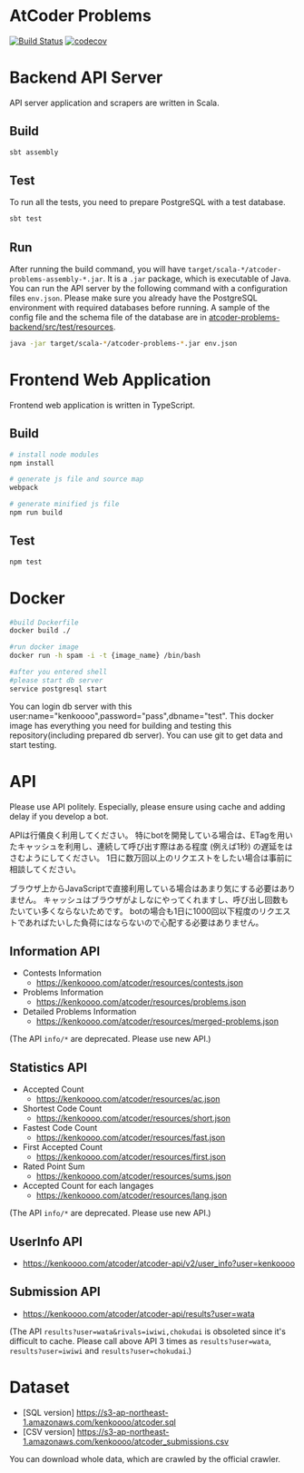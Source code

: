 # AtCoder Problems

[![Build Status](https://travis-ci.org/kenkoooo/AtCoderProblems.svg?branch=master)](https://travis-ci.org/kenkoooo/AtCoderProblems)
[![codecov](https://codecov.io/gh/kenkoooo/AtCoderProblems/branch/master/graph/badge.svg)](https://codecov.io/gh/kenkoooo/AtCoderProblems)

# Backend API Server

API server application and scrapers are written in Scala.

## Build

```bash
sbt assembly
```

## Test
To run all the tests, you need to prepare PostgreSQL with a test database.

```bash
sbt test
```

## Run 
After running the build command, you will have `target/scala-*/atcoder-problems-assembly-*.jar`. It is a `.jar` package, which is executable of Java. You can run the API server by the following command with a configuration files `env.json`. Please make sure you already have the PostgreSQL environment with required databases before running.
A sample of the config file and the schema file of the database are in [atcoder-problems-backend/src/test/resources](https://github.com/kenkoooo/AtCoderProblems/tree/master/atcoder-problems-backend/src/test/resources).
```bash
java -jar target/scala-*/atcoder-problems-*.jar env.json
```

# Frontend Web Application

Frontend web application is written in TypeScript.

## Build

```bash
# install node modules
npm install

# generate js file and source map
webpack

# generate minified js file
npm run build
```

## Test

```bash
npm test
```

# Docker

```bash
#build Dockerfile
docker build ./

#run docker image
docker run -h spam -i -t {image_name} /bin/bash

#after you entered shell
#please start db server
service postgresql start

```
You can login db server with this user:name="kenkoooo",password="pass",dbname="test".
This docker image has everything you need for building and testing this repository(including prepared db server).
You can use git to get data and start testing.

# API

Please use API politely.
Especially, please ensure using cache and adding delay if you develop a bot.

APIは行儀良く利用してください。
特にbotを開発している場合は、ETagを用いたキャッシュを利用し、連続して呼び出す際はある程度 (例えば1秒) の遅延をはさむようにしてください。
1日に数万回以上のリクエストをしたい場合は事前に相談してください。

ブラウザ上からJavaScriptで直接利用している場合はあまり気にする必要はありません。
キャッシュはブラウザがよしなにやってくれますし、呼び出し回数もたいてい多くならないためです。
botの場合も1日に1000回以下程度のリクエストであればたいした負荷にはならないので心配する必要はありません。

## Information API

- Contests Information
  - https://kenkoooo.com/atcoder/resources/contests.json
- Problems Information
  - https://kenkoooo.com/atcoder/resources/problems.json
- Detailed Problems Information
  - https://kenkoooo.com/atcoder/resources/merged-problems.json

(The API `info/*` are deprecated. Please use new API.)

## Statistics API

- Accepted Count
  - https://kenkoooo.com/atcoder/resources/ac.json
- Shortest Code Count
  - https://kenkoooo.com/atcoder/resources/short.json
- Fastest Code Count
  - https://kenkoooo.com/atcoder/resources/fast.json
- First Accepted Count
  - https://kenkoooo.com/atcoder/resources/first.json
- Rated Point Sum
  - https://kenkoooo.com/atcoder/resources/sums.json
- Accepted Count for each langages
  - https://kenkoooo.com/atcoder/resources/lang.json

(The API `info/*` are deprecated. Please use new API.)

## UserInfo API
- https://kenkoooo.com/atcoder/atcoder-api/v2/user_info?user=kenkoooo

## Submission API
- https://kenkoooo.com/atcoder/atcoder-api/results?user=wata

(The API `results?user=wata&rivals=iwiwi,chokudai` is obsoleted since it's difficult to cache. Please call above API 3 times as `results?user=wata`, `results?user=iwiwi` and `results?user=chokudai`.)

# Dataset

- [SQL version] https://s3-ap-northeast-1.amazonaws.com/kenkoooo/atcoder.sql
- [CSV version] https://s3-ap-northeast-1.amazonaws.com/kenkoooo/atcoder_submissions.csv

You can download whole data, which are crawled by the official crawler.
